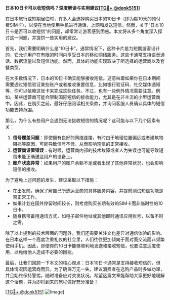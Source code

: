 **日本10日卡可以收短信吗？深度解读与实用建议[[TG💪+ @donk5151](https://t.me/s/donk5151)]**

在日本旅行或短期居住时，许多人会选择购买日本的10日卡（即为期10天的预付费SIM卡），以便在当地使用手机进行通话、上网和发送短信。然而，关于“日本10日卡是否可以收短信”的问题，却常常让游客感到困惑。本文将从多个角度深入探讨这一问题，并提供一些实用的建议。

首先，我们需要明确什么是“10日卡”。通常情况下，这种卡片是为短期游客设计的，它允许用户在有限的时间内享受日本的移动网络服务。这些卡通常支持语音通话、数据流量以及短信功能。然而，具体的功能实现取决于所选择的运营商以及套餐类型。

在大多数情况下，日本的10日卡确实能够接收短信。这意味着如果你在日本期间需要通过短信验证某些账户或者接收重要信息，比如银行验证码、社交媒体通知等，你可以依赖这张卡来完成这些任务。不过，也有一些例外情况需要注意。例如，某些运营商可能会限制国际短信的接收能力，尤其是在非主流的小型运营商中。因此，在购买之前，最好仔细阅读相关条款，并询问客服人员确认具体的短信功能支持范围。

那么，为什么有些用户会遇到无法接收短信的情况呢？这可能与以下几个因素有关：

1. **信号覆盖问题**：即使拥有良好的网络连接，有时由于地理位置偏远或者建筑物阻挡等原因，可能导致信号不佳，从而影响短信的正常接收。
2. **运营商设置错误**：有时候，运营商内部的技术故障或者人为失误也可能导致短信未能正确送达用户的设备上。
3. **账户状态异常**：如果用户的账户余额不足或者出现了其他异常状况，也会影响短信的接收。

为了避免上述问题的发生，建议采取以下措施：

- 在出发前，确保了解自己所选运营商的具体服务内容，并提前测试短信功能是否正常工作。
- 如果计划在国外停留时间较长，则考虑购买长期有效的SIM卡而非临时性的10日卡。
- 随身携带备用通讯方式，如电子邮件地址或其他即时通讯应用账号，以备不时之需。

除了以上提到的技术层面的问题外，我们还需要关注文化差异对通信体验的影响。在日本这样一个高度注重礼仪的社会里，人们往往更加倾向于面对面交流而非频繁使用手机。因此，即便你的10日卡能够顺利地发送和接收短信，也要注意适度使用，以免给他人造成不必要的困扰。

最后，让我们回顾一下本文的核心观点：日本10日卡通常是支持接收短信的，但具体情况因运营商而异。为了确保万无一失，建议消费者在选购产品时多做功课，并且始终保持警惕，随时准备应对突发状况。希望这篇文章能帮助大家更好地理解这个话题，并为即将到来的旅程做好充分准备！

[[TG💪+ @donk5151](https://t.me/s/donk5151) ![Image](https://i.postimg.cc/rwNCRYN7/Snipaste-2025-04-30-17-27-05.png)]